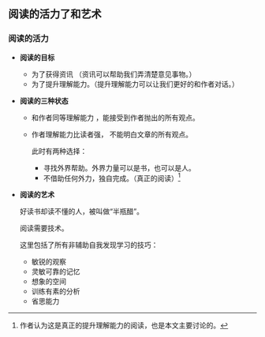 ## 阅读的活力了和艺术

### 阅读的活力

- **阅读的目标**

  - 为了获得资讯 （资讯可以帮助我们弄清楚意见事物。）
  - 为了提升理解能力。（提升理解能力可以让我们更好的和作者对话。）

- **阅读的三种状态**

  - 和作者同等理解能力 ，能接受到作者抛出的所有观点。

  - 作者理解能力比读者强， 不能明白文章的所有观点。

    此时有两种选择：

    - 寻找外界帮助。外界力量可以是书，也可以是人。
    - 不借助任何外力，独自完成。（真正的阅读）[^1]

- **阅读的艺术**

  好读书却读不懂的人，被叫做“半瓶醋”。

  阅读需要技术。
  
  这里包括了所有非辅助自我发现学习的技巧：
  
  - 敏锐的观察
  - 灵敏可靠的记忆
  - 想象的空间
  - 训练有素的分析
  - 省思能力























[^1]:作者认为这是真正的提升理解能力的阅读，也是本文主要讨论的。

